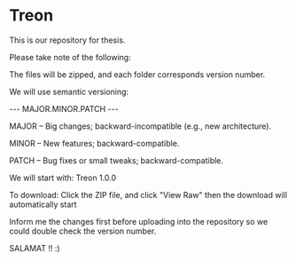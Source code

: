 # Treon
This is our repository for thesis.

Please take note of the following:

The files will be zipped, and each folder corresponds version number.

We will use semantic versioning:

--- MAJOR.MINOR.PATCH ---

MAJOR – Big changes; backward-incompatible (e.g., new architecture).

MINOR – New features; backward-compatible.

PATCH – Bug fixes or small tweaks; backward-compatible.


We will start with: Treon 1.0.0

To download: Click the ZIP file, and click "View Raw" then the download will automatically start


Inform me the changes first before uploading into the repository so we could double check the version number.


SALAMAT !! :)

